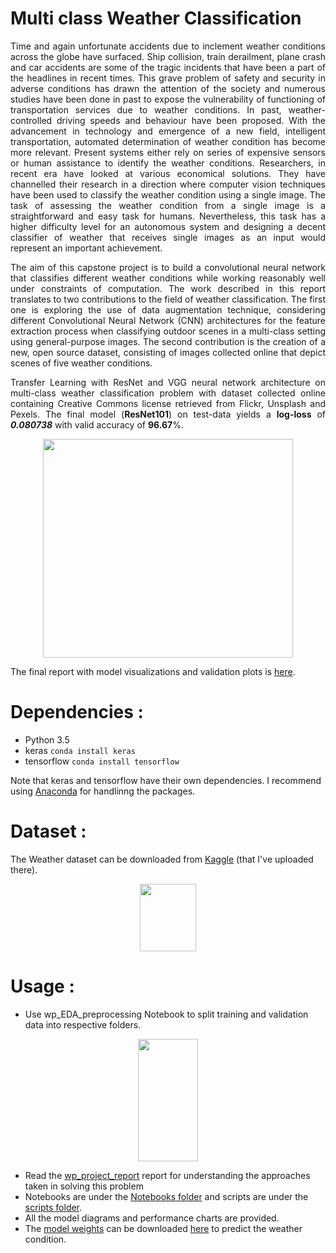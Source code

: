 # Multi class Weather Classification
<p align="justify"> Time and again unfortunate accidents due to inclement weather conditions across the globe have surfaced. Ship collision, train derailment, plane crash and car accidents are some of the tragic incidents that have been a part of the headlines in recent times. This grave problem of safety and security in adverse conditions has drawn the attention of the society and numerous studies have been done in past to expose the vulnerability of functioning of transportation services due to weather conditions. 
In past, weather-controlled driving speeds and behaviour have been proposed. With the advancement in technology and emergence of a new field, intelligent transportation, automated determination of weather condition has become more relevant. Present systems either rely on series of expensive sensors or human assistance to identify the weather conditions. Researchers, in recent era have looked at various economical solutions. They have channelled their research in a direction where computer vision techniques have been used to classify the weather condition using a single image. The task of assessing the weather condition from a single image is a straightforward and easy task for humans. Nevertheless, this task has a higher difficulty level for an autonomous system and designing a decent classifier of weather that receives single images as an input would represent an important achievement. 


<p align="justify"> The aim of this capstone project is to build a convolutional neural network that classifies different weather conditions while working reasonably well under constraints of computation. The work described in this report translates to two contributions to the field of weather classification. The first one is exploring the use of data augmentation technique, considering different Convolutional Neural Network (CNN) architectures for the feature extraction process when classifying outdoor scenes in a multi-class setting using general-purpose images. The second contribution is the creation of a new, open source dataset, consisting of images collected online that depict scenes of five weather conditions.

<p align="justify"> Transfer Learning with ResNet and VGG neural network architecture on multi-class weather classification problem with dataset collected online containing Creative Commons license retrieved from Flickr, Unsplash and Pexels. The final model (<b>ResNet101</b>) on test-data yields a <b>log-loss</b> of <b><i>0.080738</i></b> with valid accuracy of <b>96.67</b>%.

<div align="center">
    <img height="350" width="400" src="https://github.com/vijayg15/Multi-class-Weather-Classification/blob/master/figures_and_plots/cm_wo_norm.png">
</div>

The final report with model visualizations and validation plots is [here](https://github.com/vijayg15/Multi-class-Weather-Classification/blob/master/wp_project_report.pdf).


# Dependencies :
- Python 3.5
- keras `conda install keras`
- tensorflow `conda install tensorflow`

Note that keras and tensorflow have their own dependencies. I recommend using [Anaconda](https://www.anaconda.com/) for handlinng the packages.

# Dataset :
The Weather dataset can be downloaded from [Kaggle](https://www.kaggle.com/vijaygiitk/multiclass-weather-dataset) (that I've uploaded there).
<p align="center">
    <img height="108" width="90" src="https://github.com/vijayg15/Multi-class-Weather-Classification/blob/master/figures_and_plots/fol.jpg">
</p>

# Usage : 
- Use wp_EDA_preprocessing Notebook to split training and validation data into respective folders.
<p align="center">
    <img height="196" width="96" src="https://github.com/vijayg15/Multi-class-Weather-Classification/blob/master/figures_and_plots/fol_train_val.jpg">
</p>
        
- Read the [wp_project_report](https://github.com/vijayg15/Multi-class-Weather-Classification/blob/master/wp_project_report.pdf) report for understanding the approaches taken in solving this problem
- Notebooks are under the [Notebooks folder](https://github.com/vijayg15/Multi-class-Weather-Classification/tree/master/Notebooks)  and scripts are under the [scripts folder](https://github.com/vijayg15/Multi-class-Weather-Classification/tree/master/scripts).
- All the model diagrams and performance charts are provided.
- The [model weights](https://github.com/vijayg15/Multi-class-Weather-Classification/releases) can be downloaded [here](https://github.com/vijayg15/Multi-class-Weather-Classification/releases) to predict the weather condition.
